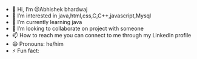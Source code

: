 - 👋 Hi, I’m @Abhishek bhardwaj
- 👀 I’m interested in java,html,css,C,C++,javascript,Mysql
- 🌱 I’m currently learning java
- 💞️ I’m looking to collaborate on project with someone 
- 📫 How to reach me you can connect to me through my LinkedIn profile 
- 😄 Pronouns: he/him
- ⚡ Fun fact: 

<!---
AbhishekB022001/AbhishekB022001 is a ✨ special ✨ repository because its `README.md` (this file) appears on your GitHub profile.
You can click the Preview link to take a look at your changes.
--->
